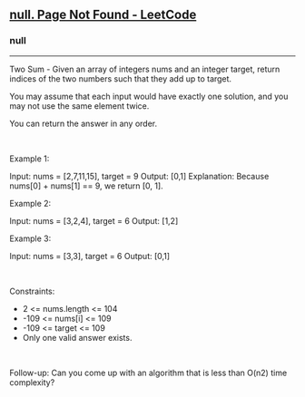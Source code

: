 <h2><a href="https://leetcode.com/problems/two-sum/">null. Page Not Found - LeetCode</a></h2><h3>null</h3><hr>Two Sum - Given an array of integers nums and an integer target, return indices of the two numbers such that they add up to target.

You may assume that each input would have exactly one solution, and you may not use the same element twice.

You can return the answer in any order.

 

Example 1:


Input: nums = [2,7,11,15], target = 9
Output: [0,1]
Explanation: Because nums[0] + nums[1] == 9, we return [0, 1].


Example 2:


Input: nums = [3,2,4], target = 6
Output: [1,2]


Example 3:


Input: nums = [3,3], target = 6
Output: [0,1]


 

Constraints:

 * 2 <= nums.length <= 104
 * -109 <= nums[i] <= 109
 * -109 <= target <= 109
 * Only one valid answer exists.

 

Follow-up: Can you come up with an algorithm that is less than O(n2) time complexity?